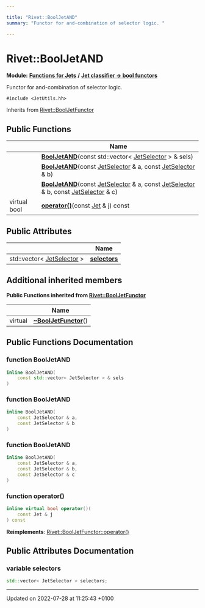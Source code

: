 ```yaml
---

title: "Rivet::BoolJetAND"
summary: "Functor for and-combination of selector logic. "

---
```


# Rivet::BoolJetAND

**Module:** **[Functions for Jets](http://example.org/modules/group__jetutils/)** **/** **[Jet classifier -> bool functors](http://example.org/modules/group__jetutils__j2bool/)**



Functor for and-combination of selector logic. 


`#include <JetUtils.hh>`

Inherits from [Rivet::BoolJetFunctor](http://example.org/classes/structrivet_1_1booljetfunctor/)

## Public Functions

|                | Name           |
| -------------- | -------------- |
| | **[BoolJetAND](http://example.org/classes/structrivet_1_1booljetand/#function-booljetand)**(const std::vector< <a href="http://example.org/modules/group__jetutils__j2bool/#using-jetselector">JetSelector</a> > & sels) |
| | **[BoolJetAND](http://example.org/classes/structrivet_1_1booljetand/#function-booljetand)**(const <a href="http://example.org/modules/group__jetutils__j2bool/#using-jetselector">JetSelector</a> & a, const <a href="http://example.org/modules/group__jetutils__j2bool/#using-jetselector">JetSelector</a> & b) |
| | **[BoolJetAND](http://example.org/classes/structrivet_1_1booljetand/#function-booljetand)**(const <a href="http://example.org/modules/group__jetutils__j2bool/#using-jetselector">JetSelector</a> & a, const <a href="http://example.org/modules/group__jetutils__j2bool/#using-jetselector">JetSelector</a> & b, const <a href="http://example.org/modules/group__jetutils__j2bool/#using-jetselector">JetSelector</a> & c) |
| virtual bool | **[operator()](http://example.org/classes/structrivet_1_1booljetand/#function-operator())**(const <a href="http://example.org/classes/classrivet_1_1jet/">Jet</a> & j) const |

## Public Attributes

|                | Name           |
| -------------- | -------------- |
| std::vector< <a href="http://example.org/modules/group__jetutils__j2bool/#using-jetselector">JetSelector</a> > | **[selectors](http://example.org/classes/structrivet_1_1booljetand/#variable-selectors)**  |

## Additional inherited members

**Public Functions inherited from [Rivet::BoolJetFunctor](http://example.org/classes/structrivet_1_1booljetfunctor/)**

|                | Name           |
| -------------- | -------------- |
| virtual | **[~BoolJetFunctor](http://example.org/classes/structrivet_1_1booljetfunctor/#function-~booljetfunctor)**() |


## Public Functions Documentation

### function BoolJetAND

```cpp
inline BoolJetAND(
    const std::vector< JetSelector > & sels
)
```


### function BoolJetAND

```cpp
inline BoolJetAND(
    const JetSelector & a,
    const JetSelector & b
)
```


### function BoolJetAND

```cpp
inline BoolJetAND(
    const JetSelector & a,
    const JetSelector & b,
    const JetSelector & c
)
```


### function operator()

```cpp
inline virtual bool operator()(
    const Jet & j
) const
```


**Reimplements**: [Rivet::BoolJetFunctor::operator()](http://example.org/classes/structrivet_1_1booljetfunctor/#function-operator())


## Public Attributes Documentation

### variable selectors

```cpp
std::vector< JetSelector > selectors;
```


-------------------------------

Updated on 2022-07-28 at 11:25:43 +0100